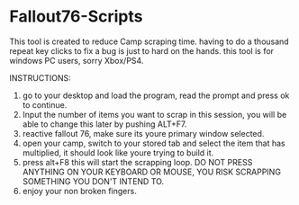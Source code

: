 # Fallout76-Scripts

This tool is created to reduce Camp scraping time. having to do a thousand repeat key clicks to fix a bug is just to hard on the hands. this tool is for windows PC users, sorry Xbox/PS4.

INSTRUCTIONS:
1. go to your desktop and load the program, read the prompt and press ok to continue.
2. Input the number of items you want to scrap in this session, you will be able to change this later by pushing ALT+F7.
3. reactive fallout 76, make sure its youre primary window selected.
4. open your camp, switch to your stored tab and select the item that has multiplied, it should look like youre trying to build it.
5. press alt+F8 this will start the scrapping loop. DO NOT PRESS ANYTHING ON YOUR KEYBOARD OR MOUSE, YOU RISK SCRAPPING SOMETHING YOU DON'T INTEND TO.
6. enjoy your non broken fingers.
